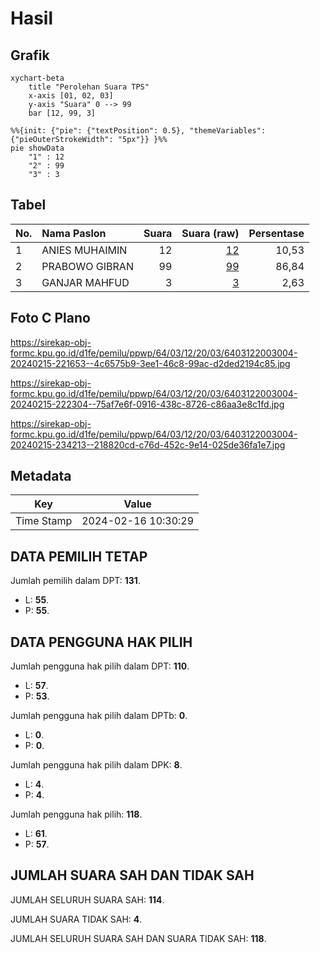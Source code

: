# Hasil

## Grafik

```mermaid
xychart-beta
    title "Perolehan Suara TPS"
    x-axis [01, 02, 03]
    y-axis "Suara" 0 --> 99
    bar [12, 99, 3]
```

```mermaid
%%{init: {"pie": {"textPosition": 0.5}, "themeVariables": {"pieOuterStrokeWidth": "5px"}} }%%
pie showData
    "1" : 12
    "2" : 99
    "3" : 3
```

## Tabel

| No. | Nama Paslon    | Suara | Suara (raw) | Persentase |
|:--- |:-------------- | -----:| -----------:| ----------:|
| 1   | ANIES MUHAIMIN | 12    | [12][p-1]   | 10,53      |
| 2   | PRABOWO GIBRAN | 99    | [99][p-2]   | 86,84      |
| 3   | GANJAR MAHFUD  | 3     | [3][p-3]    | 2,63       |


[p-1]: https://github.com/gigit-pemilu/pemilu-2024-64-kalimantan-timur/blob/main/pilpres/hitung-suara/sub/64-kalimantan-timur/sub/03-berau/sub/12-batu-putih/sub/2003-batu-putih/sub/004-tps/sub/paslon-1.txt
[p-2]: https://github.com/gigit-pemilu/pemilu-2024-64-kalimantan-timur/blob/main/pilpres/hitung-suara/sub/64-kalimantan-timur/sub/03-berau/sub/12-batu-putih/sub/2003-batu-putih/sub/004-tps/sub/paslon-2.txt
[p-3]: https://github.com/gigit-pemilu/pemilu-2024-64-kalimantan-timur/blob/main/pilpres/hitung-suara/sub/64-kalimantan-timur/sub/03-berau/sub/12-batu-putih/sub/2003-batu-putih/sub/004-tps/sub/paslon-3.txt

## Foto C Plano

https://sirekap-obj-formc.kpu.go.id/d1fe/pemilu/ppwp/64/03/12/20/03/6403122003004-20240215-221653--4c6575b9-3ee1-46c8-99ac-d2ded2194c85.jpg

https://sirekap-obj-formc.kpu.go.id/d1fe/pemilu/ppwp/64/03/12/20/03/6403122003004-20240215-222304--75af7e6f-0916-438c-8726-c86aa3e8c1fd.jpg

https://sirekap-obj-formc.kpu.go.id/d1fe/pemilu/ppwp/64/03/12/20/03/6403122003004-20240215-234213--218820cd-c76d-452c-9e14-025de36fa1e7.jpg


## Metadata

| Key        | Value               |
| ---------- | ------------------- |
| Time Stamp | 2024-02-16 10:30:29 |


## DATA PEMILIH TETAP

Jumlah pemilih dalam DPT: **131**.
 * L: **55**.
 * P: **55**.

## DATA PENGGUNA HAK PILIH

Jumlah pengguna hak pilih dalam DPT: **110**.
 * L: **57**.
 * P: **53**.

Jumlah pengguna hak pilih dalam DPTb: **0**.
 * L: **0**.
 * P: **0**.

Jumlah pengguna hak pilih dalam DPK: **8**.
 * L: **4**.
 * P: **4**.

Jumlah pengguna hak pilih: **118**.
 * L: **61**.
 * P: **57**.

## JUMLAH SUARA SAH DAN TIDAK SAH

JUMLAH SELURUH SUARA SAH: **114**.

JUMLAH SUARA TIDAK SAH: **4**.

JUMLAH SELURUH SUARA SAH DAN SUARA TIDAK SAH: **118**.



